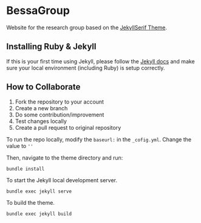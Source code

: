 # BessaGroup

Website for the research group based on the [JekyllSerif Theme](https://github.com/zerostaticthemes/jekyll-serif-theme).


## Installing Ruby & Jekyll
 
If this is your first time using Jekyll, please follow the [Jekyll docs](https://jekyllrb.com/docs/installation/) and make sure your local environment (including Ruby) is setup correctly.

## How to Collaborate

1. Fork the repository to your account
2. Create a new branch
3. Do some contribution/improvement
4. Test changes locally
5. Create a pull request to original repository


To run the repo locally, modify the  `baseurl:` in the `_cofig.yml`. Change the value to `''`

Then, navigate to the theme directory and run:

```
bundle install
``` 

To start the Jekyll local development server.

```
bundle exec jekyll serve
``` 

To build the theme.
 
```
bundle exec jekyll build
```
